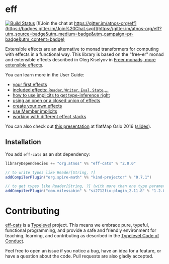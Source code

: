 # eff

[![Build Status](https://travis-ci.org/atnos-org/eff-cats.png?branch=master)](https://travis-ci.org/atnos-org/eff-cats)
[![Join the chat at https://gitter.im/atnos-org/eff](https://badges.gitter.im/Join%20Chat.svg)](https://gitter.im/atnos-org/eff?utm_source=badge&utm_medium=badge&utm_campaign=pr-badge&utm_content=badge)

Extensible effects are an alternative to monad transformers for computing with effects in a functional way.
This library is based on the "free-er" monad and extensible effects described in
Oleg Kiselyov in [Freer monads, more extensible effects](http://okmij.org/ftp/Haskell/extensible/more.pdf).

You can learn more in the User Guide:

 - [your first effects](http://atnos-org.github.io/eff-cats/org.atnos.site.Introduction.html)
 - [included effects: `Reader`, `Writer`, `Eval`, `State`,...](http://atnos-org.github.io/eff-cats/org.atnos.site.OutOfTheBox.html)
 - [how to use implicits to get type-inference right](http://atnos-org.github.io/eff-cats/org.atnos.site.Implicits.html)
 - [using an open or a closed union of effects](http://atnos-org.github.io/eff-cats/org.atnos.site.OpenClosed.html)
 - [create your own effects](http://atnos-org.github.io/eff-cats/org.atnos.site.CreateEffects.html)
 - [use Member implicits](http://atnos-org.github.io/eff-cats/org.atnos.site.Implicits.html)
 - [working with different effect stacks](http://atnos-org.github.io/eff-cats/org.atnos.site.TransformStack.html)

You can also check out [this presentation](http://bit.ly/eff_flatmap_2016) at flatMap Oslo 2016 ([slides](http://www.slideshare.net/etorreborre/the-eff-monad-one-monad-to-rule-them-all)).

## Installation

You add `eff-cats` as an sbt dependency:
```scala
libraryDependencies += "org.atnos" %% "eff-cats" % "2.0.0"

// to write types like Reader[String, ?]
addCompilerPlugin("org.spire-math" %% "kind-projector" % "0.7.1")

// to get types like Reader[String, ?] (with more than one type parameter) correctly inferred
addCompilerPlugin("com.milessabin" % "si2712fix-plugin_2.11.8" % "1.2.0")
```

# Contributing

[eff-cats](https://github.com/atnos-org/eff-cats/) is a [Typelevel](http://typelevel.org) project. This means we embrace pure, typeful, functional programming,
and provide a safe and friendly environment for teaching, learning, and contributing as described in the [Typelevel Code of Conduct](http://typelevel.org/conduct.html).

Feel free to open an issue if you notice a bug, have an idea for a feature, or have a question about the code. Pull requests are also gladly accepted.
